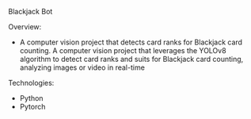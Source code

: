 Blackjack Bot

Overview:
- A computer vision project that detects card ranks for Blackjack card counting. A computer vision project that leverages the YOLOv8 algorithm to detect card ranks and suits for Blackjack card counting, analyzing images or video in real-time


Technologies:
- Python
- Pytorch

